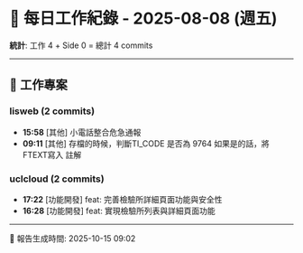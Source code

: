 # 📅 每日工作紀錄 - 2025-08-08 (週五)

**統計**: 工作 4 + Side 0 = 總計 4 commits

---

## 💼 工作專案

### lisweb (2 commits)

- **15:58** [其他] 小電話整合危急通報
- **09:11** [其他] 存檔的時候，判斷TI_CODE 是否為 9764 如果是的話，將FTEXT寫入 註解

### uclcloud (2 commits)

- **17:22** [功能開發] feat: 完善檢驗所詳細頁面功能與安全性
- **16:28** [功能開發] feat: 實現檢驗所列表與詳細頁面功能

---

📅 報告生成時間: 2025-10-15 09:02
